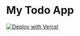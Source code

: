 # My Todo App
[![Deploy with Vercel](https://vercel.com/button)](https://vercel.com/import/project?template=https://github.com/sachin1199/Todo-with-Drag-Drop)
